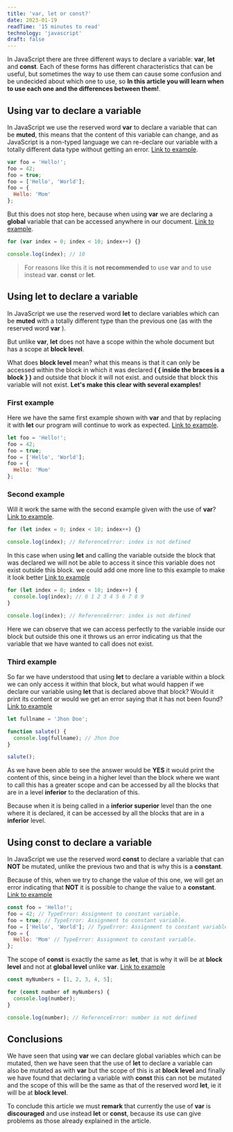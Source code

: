 ```yaml
---
title: 'var, let or const?'
date: 2023-01-19
readTime: '15 minutes to read'
technology: 'javascript'
draft: false
---
```


In JavaScript there are three different ways to declare a variable: **var**, **let** and **const**. Each of these forms has different characteristics that can be useful, but sometimes the way to use them can cause some confusion and be undecided about which one to use, so **In this article you will learn when to use each one and the differences between them!**.

## Using **var** to declare a variable

In JavaScript we use the reserved word **var** to declare a variable that can be **muted**, this means that the content of this variable can change, and as JavaScript is a non-typed language we can re-declare our variable with a totally different data type without getting an error. [Link to example](https://dinamicjs.netlify.app/dmFyIGZvbyA9ICJIZWxsbyEiDQpmb28gPSA0Mg0KZm9vID0gdHJ1ZQ0KZm9vID0gWyJIZWxsbyIsICJXb3JsZCJdDQpmb28gPSB7DQogICAgSGVsbG86ICJNb20iDQp9DQoNCmNvbnNvbGUubG9nKGZvbyk7).

```javascript
var foo = 'Hello!';
foo = 42;
foo = true;
foo = ['Hello', 'World'];
foo = {
  Hello: 'Mom'
};
```

But this does not stop here, because when using **var** we are declaring a **global** variable that can be accessed anywhere in our document. [Link to example](https://dinamicjs.netlify.app/Zm9yICh2YXIgaW5kZXggPSAwOyBpbmRleCA8IDEwOyBpbmRleCsrKSB7DQogICAgDQp9DQoNCmNvbnNvbGUubG9nKGluZGV4KTs=).

```javascript
for (var index = 0; index < 10; index++) {}

console.log(index); // 10
```

> For reasons like this it is **not recommended** to use **var** and to use instead **var**.
> **const** or **let**.

## Using **let** to declare a variable

In JavaScript we use the reserved word **let** to declare variables which can be **muted** with a totally different type than the previous one (as with the reserved word **var** ).

But unlike **var**, **let** does not have a scope within the whole document but has a scope at **block level**.

What does **block level** mean? what this means is that it can only be accessed within the block in which it was declared **( { inside the braces is a block } )** and outside that block it will not exist.
and outside that block this variable will not exist. **Let's make this clear with several examples!**

### First example

Here we have the same first example shown with **var** and that by replacing it with **let** our program will continue to work as expected. [Link to example](https://dinamicjs.netlify.app/bGV0IGZvbyA9ICJIZWxsbyEiDQpmb28gPSA0Mg0KZm9vID0gdHJ1ZQ0KZm9vID0gWyJIZWxsbyIsICJXb3JsZCJdDQpmb28gPSB7DQogICAgSGVsbG86ICJNb20iDQp9).

```javascript
let foo = 'Hello!';
foo = 42;
foo = true;
foo = ['Hello', 'World'];
foo = {
  Hello: 'Mom'
};
```

### Second example

Will it work the same with the second example given with the use of **var**? [Link to example](https://dinamicjs.netlify.app/Zm9yIChsZXQgaW5kZXggPSAwOyBpbmRleCA8IDEwOyBpbmRleCsrKSB7DQogICAgDQp9DQoNCmNvbnNvbGUubG9nKGluZGV4KTsgLy8gUmVmZXJlbmNlRXJyb3I6IGluZGV4IGlzIG5vdCBkZWZpbmVk).

```javascript
for (let index = 0; index < 10; index++) {}

console.log(index); // ReferenceError: index is not defined
```

In this case when using **let** and calling the variable outside the block that was declared we will not be able to access it since this variable does not exist outside this block.
we could add one more line to this example to make it look better [Link to example](https://dinamicjs.netlify.app/Zm9yIChsZXQgaW5kZXggPSAwOyBpbmRleCA8IDEwOyBpbmRleCsrKSB7DQogICAgY29uc29sZS5sb2coaW5kZXgpOyAvLyAwIDEgMiAzIDQgNSA2IDcgOCA5DQp9DQoNCmNvbnNvbGUubG9nKGluZGV4KTsgLy8gUmVmZXJlbmNlRXJyb3I6IGluZGV4IGlzIG5vdCBkZWZpbmVk)

```javascript
for (let index = 0; index < 10; index++) {
  console.log(index); // 0 1 2 3 4 5 6 7 8 9
}

console.log(index); // ReferenceError: index is not defined
```

Here we can observe that we can access perfectly to the variable inside our block but outside this one it throws us an error indicating us that the variable that we have wanted to call does not exist.

### Third example

So far we have understood that using **let** to declare a variable within a block we can only access it within that block, but what would happen if we declare our variable using **let** that is declared above that block? Would it print its content or would we get an error saying that it has not been found? [Link to example](https://dinamicjs.netlify.app/bGV0IGZ1bGxuYW1lID0gJ0pob24gRG9lJzsNCg0KZnVuY3Rpb24gc2FsdXRlKCkgew0KICBjb25zb2xlLmxvZyhmdWxsbmFtZSk7IC8vIEpob24gRG9lDQp9DQoNCnNhbHV0ZSgpOw==)

```javascript
let fullname = 'Jhon Doe';

function salute() {
  console.log(fullname); // Jhon Doe
}

salute();
```

As we have been able to see the answer would be **YES** it would print the content of this, since being in a higher level than the block where we want to call this has a greater scope and can be accessed by all the blocks that are in a level **inferior** to the declaration of this.

Because when it is being called in a **inferior superior** level than the one where it is declared, it can be accessed by all the blocks that are in a **inferior** level.

## Using **const** to declare a variable

In JavaScript we use the reserved word **const** to declare a variable that can **NOT** be mutated, unlike the previous two and that is why this is a **constant**.

Because of this, when we try to change the value of this one, we will get an error indicating that **NOT** it is possible to change the value to a **constant**. [Link to example](https://dinamicjs.netlify.app/Y29uc3QgZm9vID0gIkhlbGxvISI7DQpmb28gPSA0MjsgLy8gVHlwZUVycm9yOiBBc3NpZ25tZW50IHRvIGNvbnN0YW50IHZhcmlhYmxlLg0KZm9vID0gdHJ1ZTsgLy8gVHlwZUVycm9yOiBBc3NpZ25tZW50IHRvIGNvbnN0YW50IHZhcmlhYmxlLg0KZm9vID0gWyJIZWxsbyIsICJXb3JsZCJdOyAvLyBUeXBlRXJyb3I6IEFzc2lnbm1lbnQgdG8gY29uc3RhbnQgdmFyaWFibGUuDQpmb28gPSB7IA0KICAgIEhlbGxvOiAiTW9tIiAvLyBUeXBlRXJyb3I6IEFzc2lnbm1lbnQgdG8gY29uc3RhbnQgdmFyaWFibGUuDQp9)

```javascript
const foo = 'Hello!';
foo = 42; // TypeError: Assignment to constant variable.
foo = true; // TypeError: Assignment to constant variable.
foo = ['Hello', 'World']; // TypeError: Assignment to constant variable.
foo = {
  Hello: 'Mom' // TypeError: Assignment to constant variable.
};
```

The scope of **const** is exactly the same as **let**, that is why it will be at **block level** and not at **global level** unlike **var**. [Link to example](https://dinamicjs.netlify.app/Y29uc3QgbXlOdW1iZXJzID0gWzEsIDIsIDMsIDQsIDVdOw0KDQpmb3IgKGNvbnN0IG51bWJlciBvZiBteU51bWJlcnMpIHsNCiAgICBjb25zb2xlLmxvZyhudW1iZXIpOw0KfQ0KDQpjb25zb2xlLmxvZyhudW1iZXIpOyAvLyBSZWZlcmVuY2VFcnJvcjogbnVtYmVyIGlzIG5vdCBkZWZpbmVk)

```javascript
const myNumbers = [1, 2, 3, 4, 5];

for (const number of myNumbers) {
  console.log(number);
}

console.log(number); // ReferenceError: number is not defined
```

## Conclusions

We have seen that using **var** we can declare global variables which can be mutated, then we have seen that the use of **let** to declare a variable can also be mutated as with **var** but the scope of this is at **block level** and finally we have found that declaring a variable with **const** this can not be mutated and the scope of this will be the same as that of the reserved word **let**, ie it will be at **block level**.

To conclude this article we must **remark** that currently the use of **var** is **discouraged** and use instead **let** or **const**, because its use can give problems as those already explained in the article.
